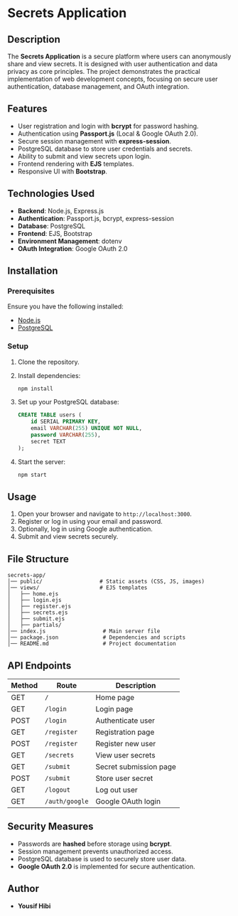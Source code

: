 # Secrets Application

## Description
The **Secrets Application** is a secure platform where users can anonymously share and view secrets. It is designed with user authentication and data privacy as core principles. The project demonstrates the practical implementation of web development concepts, focusing on secure user authentication, database management, and OAuth integration.

## Features
- User registration and login with **bcrypt** for password hashing.
- Authentication using **Passport.js** (Local & Google OAuth 2.0).
- Secure session management with **express-session**.
- PostgreSQL database to store user credentials and secrets.
- Ability to submit and view secrets upon login.
- Frontend rendering with **EJS** templates.
- Responsive UI with **Bootstrap**.

## Technologies Used
- **Backend**: Node.js, Express.js
- **Authentication**: Passport.js, bcrypt, express-session
- **Database**: PostgreSQL
- **Frontend**: EJS, Bootstrap
- **Environment Management**: dotenv
- **OAuth Integration**: Google OAuth 2.0

## Installation
### Prerequisites
Ensure you have the following installed:
- [Node.js](https://nodejs.org/)
- [PostgreSQL](https://www.postgresql.org/)

### Setup
1. Clone the repository.
2. Install dependencies:
   ```sh
   npm install
   ```

4. Set up your PostgreSQL database:
   ```sql
   CREATE TABLE users (
       id SERIAL PRIMARY KEY,
       email VARCHAR(255) UNIQUE NOT NULL,
       password VARCHAR(255),
       secret TEXT
   );
   ```
5. Start the server:
   ```sh
   npm start
   ```

## Usage
1. Open your browser and navigate to `http://localhost:3000`.
2. Register or log in using your email and password.
3. Optionally, log in using Google authentication.
4. Submit and view secrets securely.

## File Structure
```
secrets-app/
│── public/                  # Static assets (CSS, JS, images)
│── views/                   # EJS templates
│   ├── home.ejs
│   ├── login.ejs
│   ├── register.ejs
│   ├── secrets.ejs
│   ├── submit.ejs
│   ├── partials/
│── index.js                  # Main server file
│── package.json              # Dependencies and scripts
│── README.md                 # Project documentation
```

## API Endpoints
| Method | Route | Description |
|--------|-------|-------------|
| GET | `/` | Home page |
| GET | `/login` | Login page |
| POST | `/login` | Authenticate user |
| GET | `/register` | Registration page |
| POST | `/register` | Register new user |
| GET | `/secrets` | View user secrets |
| GET | `/submit` | Secret submission page |
| POST | `/submit` | Store user secret |
| GET | `/logout` | Log out user |
| GET | `/auth/google` | Google OAuth login |

## Security Measures
- Passwords are **hashed** before storage using **bcrypt**.
- Session management prevents unauthorized access.
- PostgreSQL database is used to securely store user data.
- **Google OAuth 2.0** is implemented for secure authentication.



## Author
- **Yousif Hibi**

